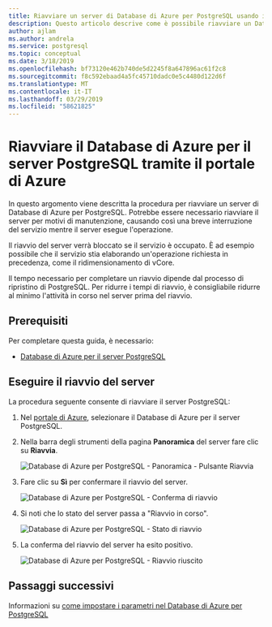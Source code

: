 ```yaml
---
title: Riavviare un server di Database di Azure per PostgreSQL usando il portale di Azure
description: Questo articolo descrive come è possibile riavviare un Database di Azure per il server PostgreSQL tramite il portale di Azure.
author: ajlam
ms.author: andrela
ms.service: postgresql
ms.topic: conceptual
ms.date: 3/18/2019
ms.openlocfilehash: bf73120e462b740de5d2245f8a647896ac61f2c8
ms.sourcegitcommit: f8c592ebaad4a5fc45710dadc0e5c4480d122d6f
ms.translationtype: MT
ms.contentlocale: it-IT
ms.lasthandoff: 03/29/2019
ms.locfileid: "58621825"
---
```

# <a name="restart-azure-database-for-postgresql-server-using-the-azure-portal"></a>Riavviare il Database di Azure per il server PostgreSQL tramite il portale di Azure
In questo argomento viene descritta la procedura per riavviare un server di Database di Azure per PostgreSQL. Potrebbe essere necessario riavviare il server per motivi di manutenzione, causando così una breve interruzione del servizio mentre il server esegue l'operazione.

Il riavvio del server verrà bloccato se il servizio è occupato. È ad esempio possibile che il servizio stia elaborando un'operazione richiesta in precedenza, come il ridimensionamento di vCore.
 
Il tempo necessario per completare un riavvio dipende dal processo di ripristino di PostgreSQL. Per ridurre i tempi di riavvio, è consigliabile ridurre al minimo l'attività in corso nel server prima del riavvio.

## <a name="prerequisites"></a>Prerequisiti
Per completare questa guida, è necessario:
- [Database di Azure per il server PostgreSQL](quickstart-create-server-database-portal.md)

## <a name="perform-server-restart"></a>Eseguire il riavvio del server

La procedura seguente consente di riavviare il server PostgreSQL:

1. Nel [portale di Azure](https://portal.azure.com/), selezionare il Database di Azure per il server PostgreSQL.

2. Nella barra degli strumenti della pagina **Panoramica** del server fare clic su **Riavvia**.

   ![Database di Azure per PostgreSQL - Panoramica - Pulsante Riavvia](./media/howto-restart-server-portal/2-server.png)

3. Fare clic su **Sì** per confermare il riavvio del server.

   ![Database di Azure per PostgreSQL - Conferma di riavvio](./media/howto-restart-server-portal/3-restart-confirm.png)

4. Si noti che lo stato del server passa a "Riavvio in corso".

   ![Database di Azure per PostgreSQL - Stato di riavvio](./media/howto-restart-server-portal/4-restarting-status.png)

5. La conferma del riavvio del server ha esito positivo.

   ![Database di Azure per PostgreSQL - Riavvio riuscito](./media/howto-restart-server-portal/5-restart-success.png)

## <a name="next-steps"></a>Passaggi successivi

Informazioni su [come impostare i parametri nel Database di Azure per PostgreSQL](howto-configure-server-parameters-using-portal.md)